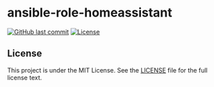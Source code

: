 # ansible-role-homeassistant

[![GitHub last commit](https://img.shields.io/github/last-commit/ursinn/ansible-role-homeassistant?logo=github&style=for-the-badge)](https://github.com/ursinn/ansible-role-homeassistant/commits)
[![License](https://img.shields.io/github/license/ursinn/ansible-role-homeassistant?style=for-the-badge)](https://github.com/ursinn/ansible-role-homeassistant/blob/main/LICENSE)

## License

This project is under the MIT License. See the [LICENSE](https://github.com/ursinn/ansible-role-homeassistant/blob/main/LICENSE) file for the full license text.
